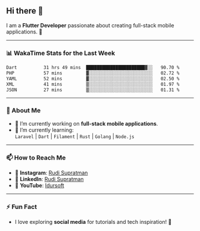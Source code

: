 ## Hi there 👋

I am a **Flutter Developer** passionate about creating full-stack mobile applications. 🚀

---

### 📊 WakaTime Stats for the Last Week
<!--START_SECTION:waka-->

```txt
Dart          31 hrs 49 mins  ██████████████████████▓░░   90.70 %
PHP           57 mins         ▓░░░░░░░░░░░░░░░░░░░░░░░░   02.72 %
YAML          52 mins         ▓░░░░░░░░░░░░░░░░░░░░░░░░   02.50 %
XML           41 mins         ▒░░░░░░░░░░░░░░░░░░░░░░░░   01.97 %
JSON          27 mins         ▒░░░░░░░░░░░░░░░░░░░░░░░░   01.31 %
```

<!--END_SECTION:waka-->

---

### 🌱 About Me
- 🔭 I’m currently working on **full-stack mobile applications**.
- 🌱 I’m currently learning:  
  `Laravel` | `Dart` | `Filament` | `Rust` | `Golang` | `Node.js`

---

### 📫 How to Reach Me
- 💬 **Instagram**: [Rudi Supratman](https://www.instagram.com/rudisupratman97)  
- 💼 **LinkedIn**: [Rudi Supratman](https://www.linkedin.com/in/rudi-supratman-324233281)  
- 🎥 **YouTube**: [Idursoft](https://www.youtube.com/@adde5863)

---

### ⚡ Fun Fact
- I love exploring **social media** for tutorials and tech inspiration! 🎥
